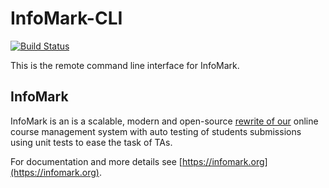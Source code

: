 # InfoMark-CLI

[![Build Status](https://ci.patwie.com/api/badges/infomark-org/infomark-cli/status.svg)](http://ci.patwie.com/infomark-org/infomark-cli)

This is the remote command line interface for InfoMark.

## InfoMark

InfoMark is an is a scalable, modern and open-source [rewrite of our](https://github.com/cgtuebingen/InfoMark-deprecated)
online course management system with auto testing of students submissions using unit tests to ease the task of TAs.

For documentation and more details see [https://infomark.org](https://infomark.org).
